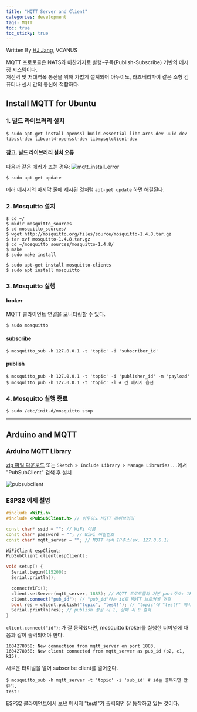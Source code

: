 ```yaml
---
title: "MQTT Server and Client"
categories: development
tags: MQTT
toc: true
toc_sticky: true
---
```


Written By [HJ Jang](https://github.com/hei-jung), VCANUS

MQTT 프로토콜은 NATS와 마찬가지로 발행-구독(Publish-Subscribe) 기반의 메시징 시스템이다.<br>
저전력 및 저대역폭 통신을 위해 가볍게 설계되어 아두이노, 라즈베리파이 같은 소형 컴퓨터나 센서 간의 통신에 적합하다.

## Install MQTT for Ubuntu

### 1. 빌드 라이브러리 설치

```
$ sudo apt-get install openssl build-essential libc-ares-dev uuid-dev libssl-dev libcurl4-openssl-dev libmysqlclient-dev
```

#### 참고. 빌드 라이브러리 설치 오류

다음과 같은 에러가 뜨는 경우:
![mqtt_install_error](https://user-images.githubusercontent.com/40985307/97820963-edf7c200-1cf3-11eb-97d8-e1b4a6431397.png)

```
$ sudo apt-get update
```

에러 메시지의 마지막 줄에 제시된 것처럼 `apt-get update` 하면 해결된다.

### 2. Mosquitto 설치

```
$ cd ~/
$ mkdir mosquitto_sources
$ cd mosquitto_sources/
$ wget http://mosquitto.org/files/source/mosquitto-1.4.8.tar.gz
$ tar xvf mosquitto-1.4.8.tar.gz
$ cd ~/mosquitto_sources/mosquitto-1.4.8/
$ make
$ sudo make install
```

```
$ sudo apt-get install mosquitto-clients
$ sudo apt install mosquitto
```

### 3. Mosquitto 실행

#### broker

MQTT 클라이언트 연결을 모니터링할 수 있다.

```
$ sudo mosquitto
```

#### subscribe

```
$ mosquitto_sub -h 127.0.0.1 -t 'topic' -i 'subscriber_id'
```

#### publish

```
$ mosquitto_pub -h 127.0.0.1 -t 'topic' -i 'publisher_id' -m 'payload'
$ mosquitto_pub -h 127.0.0.1 -t 'topic' -l # 긴 메시지 옵션
```

### 4. Mosquitto 실행 종료

```
$ sudo /etc/init.d/mosquitto stop
```

---

## Arduino and MQTT

### Arduino MQTT Library

[zip 파일 다운로드](https://github.com/knolleary/pubsubclient) 또는 `Sketch > Include Library > Manage Libraries...`에서 "PubSubClient" 검색 후 설치

![pubsubclient](https://user-images.githubusercontent.com/40985307/97821827-2351df00-1cf7-11eb-8227-f3f9c90b4fff.png)

### ESP32 예제 설명

```cpp
#include <WiFi.h>
#include <PubSubClient.h> // 아두이노 MQTT 라이브러리

const char* ssid = ""; // WiFi 이름
const char* password = ""; // WiFi 비밀번호
const char* mqtt_server = ""; // MQTT 서버 IP주소(ex. 127.0.0.1)

WiFiClient espClient;
PubSubClient client(espClient);

void setup() {
  Serial.begin(115200);
  Serial.println();

  connectWiFi();
  client.setServer(mqtt_server, 1883); // MQTT 프로토콜의 기본 port주소: 1883
  client.connect("pub_id"); // "pub_id"라는 id로 MQTT 브로커에 연결
  bool res = client.publish("topic", "test!"); // "topic"에 "test!" 메시지 pubish
  Serial.println(res); // publish 성공 시 1, 실패 시 0 출력
}
```

`client.connect("id");`가 잘 동작했다면, mosquitto broker를 실행한 터미널에 다음과 같이 출력되어야 한다.

```
1604278058: New connection from mqtt_server on port 1883.
1604278058: New client connected from mqtt_server as pub_id (p2, c1, k15).
```

새로운 터미널을 열어 subscribe client를 열어준다.

```
$ mosquitto_sub -h mqtt_server -t 'topic' -i 'sub_id' # id는 중복되면 안 된다.
test!
```

ESP32 클라이언트에서 보낸 메시지 "test!"가 출력되면 잘 동작하고 있는 것이다.
